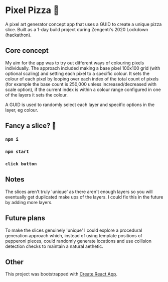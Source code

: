 # Pixel Pizza 🍕

A pixel art generator concept app that uses a GUID to create a unique pizza slice. Built as a 1-day build project during Zengenti's 2020 Lockdown (hackathon).

## Core concept

My aim for the app was to try out different ways of colouring pixels individually. The approach included making a base pixel 100x100 grid (with optional scaling) and setting each pixel to a specific colour. It sets the colour of each pixel by looping over each index of the total count of pixels (for example the base count is 250,000 unless increased/decreased with scale option), if the current index is within a colour range configured in one of the layers it sets the colour.

A GUID is used to randomly select each layer and specific options in the layer, eg colour.

## Fancy a slice? 🤤

### `npm i`

### `npm start`

### `click button`

## Notes

The slices aren't truly 'unique' as there aren't enough layers so you will eventually get duplicated make ups of the layers. I could fix this in the future by adding more layers.

## Future plans

To make the slices genuinely 'unique' I could explore a procedural generation approach which, instead of using template positions of pepperoni pieces, could randomly generate locations and use collision detection checks to maintain a natural aethetic.

## Other

This project was bootstrapped with [Create React App](https://github.com/facebook/create-react-app).

